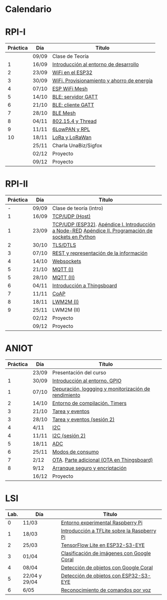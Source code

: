 # Calendario

# RPI-I

| Práctica | Día   | Título                                                          |
|----------|-------|-----------------------------------------------------------------|
|          | 09/09 | Clase de Teoría                                                 |
| 1        | 16/09 | [Introducción al entorno de desarrollo](RPI-I/P1/index.md)      |
| 2        | 23/09 | [WiFi en el ESP32](RPI-I/P2/index.md)                           |
| 3        | 30/09 | [WiFi. Provisionamiento y ahorro de energía](RPI-I/P3/index.md) |
| 4        | 07/10 | [ESP WiFi Mesh](RPI-I/P4/index.md)                              |
| 5        | 14/10 | [BLE: servidor GATT](RPI-I/P5/index.md)                         |
| 6        | 21/10 | [BLE: cliente GATT](RPI-I/P6/index.md)                          |
| 7        | 28/10 | [BLE Mesh](RPI-I/P7/index.md)                                   |
| 8        | 04/11 | [802.15.4 y Thread](RPI-I/P8/index.md)                          |
| 9        | 11/11 | [6LowPAN y RPL](RPI-I/P9/index.md)                              |
| 10       | 18/11 | [LoRa y LoRaWan](RPI-I/P10/index.md)                            |
|          | 25/11 | Charla UnaBiz/Sigfox                                            |
|          | 02/12 | Proyecto                                                        |
|          | 09/12 | Proyecto                                                        |

# RPI-II

| Práctica | Día   | Título                                       |
|----------|-------|----------------------------------------------|
| -        | 09/09 | Clase de teoría (intro)                      |
| 1        | 16/09 | [TCP/UDP (Host)](RPI-II/P1_I/index.md)       |
| 1        | 23/09 | [TCP/UDP (ESP32)](RPI-II/P1_III/index.md). [Apéndice I. Introducción a Node-RED](RPI-II/P1_II/index.md)  [Apéndice II. Programación de sockets en Python](RPI-II/P1_IV/index.md)   |
| 2        | 30/10 | [TLS/DTLS](RPI-II/P2/index.md)               |
| 3        | 07/10 | [REST y representación de la información](RPI-II/P3/index.md)      |
| 4        | 14/10 | [Websockets](RPI-II/P4/index.md)             |
| 5        | 21/10 | [MQTT (I)](RPI-II/P5/index.md)               |
| 5        | 28/10 | [MQTT (II)](RPI-II/P5_II/index.md)           |
| 6        | 04/11 | [Introducción a Thingsboard](RPI-II/P6/index.md) |
| 7        | 11/11 | [CoAP](RPI-II/P7/index.md)                   |
| 8        | 18/11 | [LWM2M (I)](RPI-II/P8/index.md)              |
| 9        | 25/11 | LWM2M (II)                                   |
|          | 02/12 | Proyecto                                     |
|          | 09/12 | Proyecto                                     |



# ANIOT

| Práctica | Día   | Título                                       |
|----------|-------|-----------------------------------------------------------------|
|          | 23/09 | Presentación del curso                                                 |
| 1        | 30/09 | [Introducción al entorno. GPIO](ANIOT/P1/index.md)     |
| 1        | 07/10 | [Depuración, loggging y monitorización de rendimiento](ANIOT/P1b/index.md)     |
| 2        | 14/10 | [Entorno de compilación. Timers](ANIOT/P2/index.md)                           |
| 3        | 21/10 | [Tarea y  eventos](ANIOT/P3/index.md) |
| 3        | 28/10 | [Tarea y  eventos (sesión 2)](ANIOT/P3/index.md)                              |
| 4        | 4/11 |  [I2C](ANIOT/P4/index.md)                         |
| 4        | 11/11 | [I2C (sesión 2)](ANIOT/P4/index.md)                         |
| 5        | 18/11 | [ADC](ANIOT/P5/index.md)                          |
| 6        | 25/11 | [Modos de consumo](ANIOT/P6/index.md)                          |
| 7        | 2/12 | [OTA](ANIOT/P7/index.md). [Parte adicional (OTA en Thingsboard)](ANIOT/P7/index2.md)  |
| 8        | 9/12 | [Arranque seguro y encriptación](ANIOT/P8/index.md)             |
|          | 16/12 | Proyecto                                                        |

# LSI

| Lab.     | Día   | Título                                                       |
|----------|-------|--------------------------------------------------------------|
| 0        | 11/03 | [Entorno experimental Raspberry Pi](LSI/Lab0/index.md)                            |
| 1        | 18/03 | [Introducción a TFLite sobre la Raspberry Pi](LSI/Lab1/index.md)                            |
| 2        | 25/03 | [TensorFlow Lite en ESP32-S3-EYE](LSI/Lab2/index.md)                            |
| 3        | 01/04 | [Clasificación de imágenes con Google Coral](LSI/Lab3/index.md)                            |
| 4        | 08/04 | [Detección de objetos con Google Coral](LSI/Lab4/index.md)                            |
| 5        | 22/04 y 29/04 | [Detección de objetos con ESP32-S3-EYE](LSI/Lab5/index.md)                            |
| 6        | 6/05 | [Reconocimiento de comandos por voz](LSI/Lab6/index.md)                            |

<!---
| 1 (L)    |19/03|[Introducción a TFLite en la Raspberry Pi](LSI/Lab1/index.md) |
| 2 (C)    |09/04|[Clasificación de imágenes](LSI/Lab2/index.md)                |
| 3 (C)    |16/04|[Detección de objetos](LSI/Lab3/index.md)                     |
| 4 (L)    |23/04|[Segmentacion de objetos](LSI/Lab4/index.md)                  |
| 5 (L)    |30/04|[Estimación de posición corporal](LSI/Lab5/index.md)          |
| 6 (C)    |07/05|[Reconocimiento de voz](LSI/Lab6/index.md)                    |
-->

